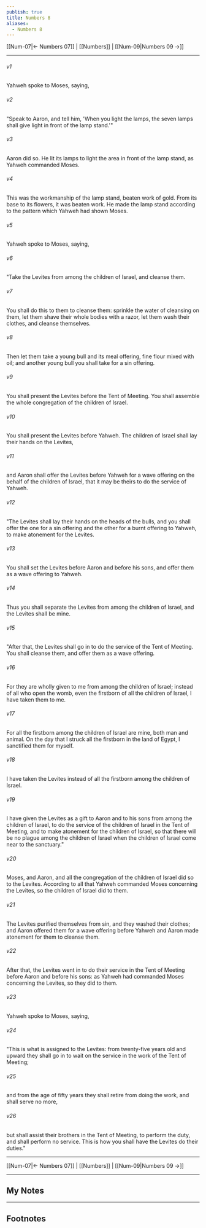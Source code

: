 ```yaml
---
publish: true
title: Numbers 8
aliases:
  - Numbers 8
---
```


[[Num-07|← Numbers 07]] | [[Numbers]] | [[Num-09|Numbers 09 →]]
***



###### v1 
Yahweh spoke to Moses, saying, 

###### v2 
"Speak to Aaron, and tell him, 'When you light the lamps, the seven lamps shall give light in front of the lamp stand.'" 

###### v3 
Aaron did so. He lit its lamps to light the area in front of the lamp stand, as Yahweh commanded Moses. 

###### v4 
This was the workmanship of the lamp stand, beaten work of gold. From its base to its flowers, it was beaten work. He made the lamp stand according to the pattern which Yahweh had shown Moses. 

###### v5 
Yahweh spoke to Moses, saying, 

###### v6 
"Take the Levites from among the children of Israel, and cleanse them. 

###### v7 
You shall do this to them to cleanse them: sprinkle the water of cleansing on them, let them shave their whole bodies with a razor, let them wash their clothes, and cleanse themselves. 

###### v8 
Then let them take a young bull and its meal offering, fine flour mixed with oil; and another young bull you shall take for a sin offering. 

###### v9 
You shall present the Levites before the Tent of Meeting. You shall assemble the whole congregation of the children of Israel. 

###### v10 
You shall present the Levites before Yahweh. The children of Israel shall lay their hands on the Levites, 

###### v11 
and Aaron shall offer the Levites before Yahweh for a wave offering on the behalf of the children of Israel, that it may be theirs to do the service of Yahweh. 

###### v12 
"The Levites shall lay their hands on the heads of the bulls, and you shall offer the one for a sin offering and the other for a burnt offering to Yahweh, to make atonement for the Levites. 

###### v13 
You shall set the Levites before Aaron and before his sons, and offer them as a wave offering to Yahweh. 

###### v14 
Thus you shall separate the Levites from among the children of Israel, and the Levites shall be mine. 

###### v15 
"After that, the Levites shall go in to do the service of the Tent of Meeting. You shall cleanse them, and offer them as a wave offering. 

###### v16 
For they are wholly given to me from among the children of Israel; instead of all who open the womb, even the firstborn of all the children of Israel, I have taken them to me. 

###### v17 
For all the firstborn among the children of Israel are mine, both man and animal. On the day that I struck all the firstborn in the land of Egypt, I sanctified them for myself. 

###### v18 
I have taken the Levites instead of all the firstborn among the children of Israel. 

###### v19 
I have given the Levites as a gift to Aaron and to his sons from among the children of Israel, to do the service of the children of Israel in the Tent of Meeting, and to make atonement for the children of Israel, so that there will be no plague among the children of Israel when the children of Israel come near to the sanctuary." 

###### v20 
Moses, and Aaron, and all the congregation of the children of Israel did so to the Levites. According to all that Yahweh commanded Moses concerning the Levites, so the children of Israel did to them. 

###### v21 
The Levites purified themselves from sin, and they washed their clothes; and Aaron offered them for a wave offering before Yahweh and Aaron made atonement for them to cleanse them. 

###### v22 
After that, the Levites went in to do their service in the Tent of Meeting before Aaron and before his sons: as Yahweh had commanded Moses concerning the Levites, so they did to them. 

###### v23 
Yahweh spoke to Moses, saying, 

###### v24 
"This is what is assigned to the Levites: from twenty-five years old and upward they shall go in to wait on the service in the work of the Tent of Meeting; 

###### v25 
and from the age of fifty years they shall retire from doing the work, and shall serve no more, 

###### v26 
but shall assist their brothers in the Tent of Meeting, to perform the duty, and shall perform no service. This is how you shall have the Levites do their duties."

***
[[Num-07|← Numbers 07]] | [[Numbers]] | [[Num-09|Numbers 09 →]]

---
## My Notes

---
## Footnotes